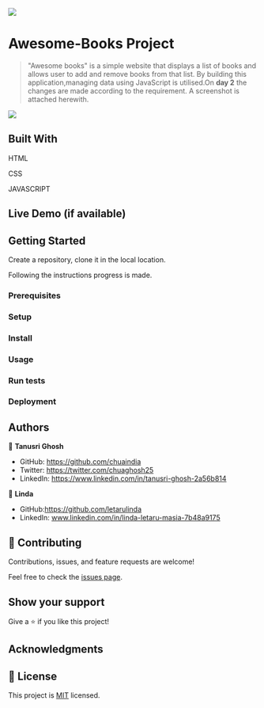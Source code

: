 ![](https://img.shields.io/badge/Microverse-blueviolet)

# Awesome-Books Project

> "Awesome books" is a simple website that displays a list of books and allows user to add and remove books from that list. By building this application,managing data using JavaScript is utilised.On **day 2** the changes are made according to the requirement. A screenshot is attached herewith.

![](https://user-images.githubusercontent.com/106825373/192500940-0c076828-7e4d-4509-9135-055922aed020.png)


## Built With

HTML

CSS

JAVASCRIPT



## Live Demo (if available)




## Getting Started

Create a repository, clone it in the local location.

Following the instructions progress is made.

### Prerequisites

### Setup

### Install

### Usage

### Run tests

### Deployment



## Authors

👤 **Tanusri Ghosh**

- GitHub: https://github.com/chuaindia
- Twitter: https://twitter.com/chuaghosh25
- LinkedIn: https://www.linkedin.com/in/tanusri-ghosh-2a56b814

👤 **Linda**

- GitHub:https://github.com/letarulinda
- LinkedIn: www.linkedin.com/in/linda-letaru-masia-7b48a9175


## 🤝 Contributing

Contributions, issues, and feature requests are welcome!

Feel free to check the [issues page](../../issues/).

## Show your support

Give a ⭐️ if you like this project!

## Acknowledgments


## 📝 License

This project is [MIT](./LICENSE) licensed.
